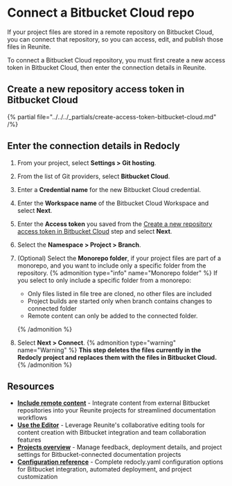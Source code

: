 # Connect a Bitbucket Cloud repo

If your project files are stored in a remote repository on Bitbucket Cloud, you can connect that repository, so you can access, edit, and publish those files in Reunite.

To connect a Bitbucket Cloud repository, you must first create a new access token in Bitbucket Cloud, then enter the connection details in Reunite.

## Create a new repository access token in Bitbucket Cloud

{% partial file="../../../_partials/create-access-token-bitbucket-cloud.md" /%}

## Enter the connection details in Redocly

1. From your project, select **Settings > Git hosting**.
2. From the list of Git providers, select **Bitbucket Cloud**.
3. Enter a **Credential name** for the new Bitbucket Cloud credential.
4. Enter the **Workspace name** of the Bitbucket Cloud Workspace and select **Next**.
5. Enter the **Access token** you saved from the [Create a new repository access token in Bitbucket Cloud](#create-a-new-repository-access-token-in-bitbucket-cloud) step and select **Next**.
6. Select the **Namespace > Project > Branch**.
7. (Optional) Select the **Monorepo folder**, if your project files are part of a monorepo, and you want to include only a specific folder from the repository.
   {% admonition type="info" name="Monorepo folder" %}
   If you select to only include a specific folder from a monorepo:

   - Only files listed in file tree are cloned, no other files are included
   - Project builds are started only when branch contains changes to connected folder
   - Remote content can only be added to the connected folder.

   {% /admonition %}

8. Select **Next > Connect**.
   {% admonition type="warning" name="Warning" %}
   **This step deletes the files currently in the Redocly project and replaces them with the files in Bitbucket Cloud.**
   {% /admonition %}

## Resources

- **[Include remote content](../remote-content/index.md)** - Integrate content from external Bitbucket repositories into your Reunite projects for streamlined documentation workflows
- **[Use the Editor](../use-editor.md)** - Leverage Reunite's collaborative editing tools for content creation with Bitbucket integration and team collaboration features
- **[Projects overview](../projects.md)** - Manage feedback, deployment details, and project settings for Bitbucket-connected documentation projects
- **[Configuration reference](../../../config/index.md)** - Complete redocly.yaml configuration options for Bitbucket integration, automated deployment, and project customization
